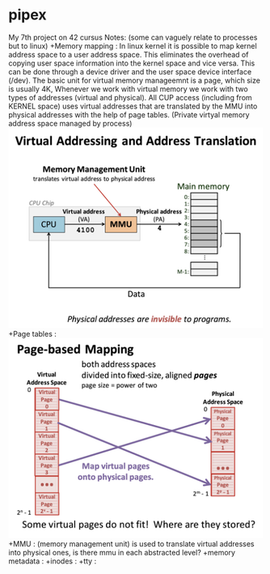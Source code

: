 # pipex
My 7th project on 42 cursus
Notes: (some can vaguely relate to processes but to linux)
+Memory mapping : In linux kernel it is possible to map kernel address space to a user address space. This eliminates the overhead of copying user space information into the kernel space and vice versa. This can be done through a device driver and the user space device interface (/dev).
The basic unit for virtual memory manageemnt is a page, which size is usually 4K, Whenever we work with virtual memory we work with two types of addresses (virtual and physical). All CUP access (including from KERNEL space) uses virtual addresses that are translated by the MMU into physical addresses with the help of page tables. (Private virtyal memory address space managed by process) 
<img src="mmu.png">
+Page tables : 
<img src="page.png">
+MMU : (memory management unit) is used to translate virtual addresses into physical ones, is there mmu in each abstracted level? 
+memory metadata : 
+inodes : 
+tty :  

